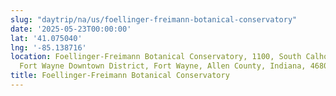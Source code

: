 ```yaml
---
slug: "daytrip/na/us/foellinger-freimann-botanical-conservatory"
date: '2025-05-23T00:00:00'
lat: '41.075040'
lng: '-85.138716'
location: Foellinger-Freimann Botanical Conservatory, 1100, South Calhoun Street,
  Fort Wayne Downtown District, Fort Wayne, Allen County, Indiana, 46807, United States
title: Foellinger-Freimann Botanical Conservatory
---
```



